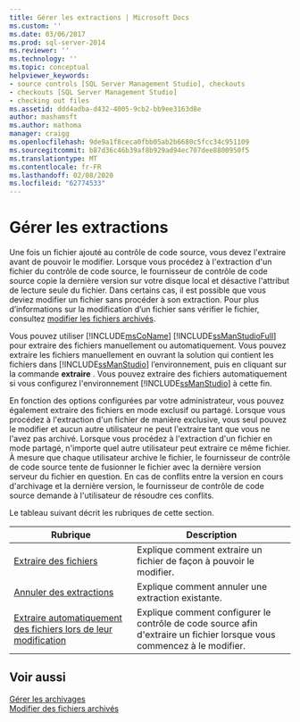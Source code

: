 ```yaml
---
title: Gérer les extractions | Microsoft Docs
ms.custom: ''
ms.date: 03/06/2017
ms.prod: sql-server-2014
ms.reviewer: ''
ms.technology: ''
ms.topic: conceptual
helpviewer_keywords:
- source controls [SQL Server Management Studio], checkouts
- checkouts [SQL Server Management Studio]
- checking out files
ms.assetid: ddd4adba-d432-4005-9cb2-bb9ee3163d8e
author: mashamsft
ms.author: mathoma
manager: craigg
ms.openlocfilehash: 9de9a1f8ceca0fbb05ab2b6680c5fcc34c951109
ms.sourcegitcommit: b87d36c46b39af8b929ad94ec707dee8800950f5
ms.translationtype: MT
ms.contentlocale: fr-FR
ms.lasthandoff: 02/08/2020
ms.locfileid: "62774533"
---
```

# <a name="manage-checkouts"></a>Gérer les extractions
  Une fois un fichier ajouté au contrôle de code source, vous devez l'extraire avant de pouvoir le modifier. Lorsque vous procédez à l'extraction d'un fichier du contrôle de code source, le fournisseur de contrôle de code source copie la dernière version sur votre disque local et désactive l'attribut de lecture seule du fichier. Dans certains cas, il est possible que vous deviez modifier un fichier sans procéder à son extraction. Pour plus d’informations sur la modification d’un fichier sans vérifier le fichier, consultez [modifier les fichiers archivés](../../2014/database-engine/edit-checked-in-files.md).  
  
 Vous pouvez utiliser [!INCLUDE[msCoName](../includes/msconame-md.md)] [!INCLUDE[ssManStudioFull](../includes/ssmanstudiofull-md.md)] pour extraire des fichiers manuellement ou automatiquement. Vous pouvez extraire les fichiers manuellement en ouvrant la solution qui contient les fichiers dans [!INCLUDE[ssManStudio](../includes/ssmanstudio-md.md)] l’environnement, puis en cliquant sur la commande **extraire** . Vous pouvez extraire des fichiers automatiquement si vous configurez l'environnement [!INCLUDE[ssManStudio](../includes/ssmanstudio-md.md)] à cette fin.  
  
 En fonction des options configurées par votre administrateur, vous pouvez également extraire des fichiers en mode exclusif ou partagé. Lorsque vous procédez à l'extraction d'un fichier de manière exclusive, vous seul pouvez le modifier et aucun autre utilisateur ne peut l'extraire tant que vous ne l'avez pas archivé. Lorsque vous procédez à l'extraction d'un fichier en mode partagé, n'importe quel autre utilisateur peut extraire ce même fichier. À mesure que chaque utilisateur archive le fichier, le fournisseur de contrôle de code source tente de fusionner le fichier avec la dernière version serveur du fichier en question. En cas de conflits entre la version en cours d'archivage et la dernière version, le fournisseur de contrôle de code source demande à l'utilisateur de résoudre ces conflits.  
  
 Le tableau suivant décrit les rubriques de cette section.  
  
|Rubrique|Description|  
|-----------|-----------------|  
|[Extraire des fichiers](../../2014/database-engine/check-out-files.md)|Explique comment extraire un fichier de façon à pouvoir le modifier.|  
|[Annuler des extractions](../../2014/database-engine/undo-checkouts.md)|Explique comment annuler une extraction existante.|  
|[Extraire automatiquement des fichiers lors de leur modification](../../2014/database-engine/automatically-check-out-files-upon-edit.md)|Explique comment configurer le contrôle de code source afin d'extraire un fichier lorsque vous commencez à le modifier.|  
  
## <a name="see-also"></a>Voir aussi  
 [Gérer les archivages](../../2014/database-engine/manage-checkins.md)   
 [Modifier des fichiers archivés](../../2014/database-engine/edit-checked-in-files.md)  
  
  
